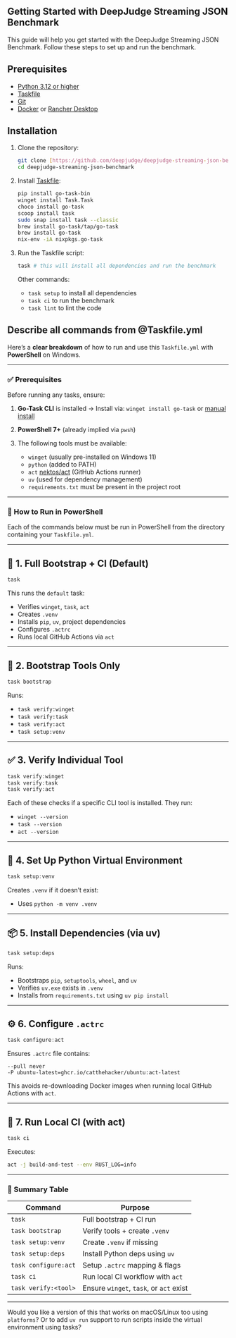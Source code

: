 ## Getting Started with DeepJudge Streaming JSON Benchmark

This guide will help you get started with the DeepJudge Streaming JSON Benchmark.
Follow these steps to set up and run the benchmark.

## Prerequisites

- [Python 3.12 or higher](https://www.python.org/)
- [Taskfile](https://taskfile.dev/getting-started/)
- [Git](https://git-scm.com/)
- [Docker](https://www.docker.com/) or [Rancher Desktop](https://rancherdesktop.com/)

## Installation

1. Clone the repository:
    ```bash
    git clone [https://github.com/deepjudge/deepjudge-streaming-json-benchmark.git](https://github.com/deepjudge/deepjudge-streaming-json-benchmark.git)
    cd deepjudge-streaming-json-benchmark
    ```

2. Install [Taskfile](https://taskfile.dev/getting-started/):
    ```bash
    pip install go-task-bin
   winget install Task.Task
   choco install go-task
   scoop install task
   sudo snap install task --classic
   brew install go-task/tap/go-task
   brew install go-task
   nix-env -iA nixpkgs.go-task
    ```

3. Run the Taskfile script:
    ```bash
    task # this will install all dependencies and run the benchmark
   ```
   Other commands:
    - `task setup` to install all dependencies
    - `task ci` to run the benchmark
    - `task lint` to lint the code

## Describe all commands from @Taskfile.yml

Here’s a **clear breakdown** of how to run and use this `Taskfile.yml` with **PowerShell** on Windows.

---

### ✅ Prerequisites

Before running any tasks, ensure:

1. **Go-Task CLI** is installed
   → Install via: `winget install go-task` or [manual install](https://taskfile.dev/installation/)

2. **PowerShell 7+** (already implied via `pwsh`)

3. The following tools must be available:

    * `winget` (usually pre-installed on Windows 11)
    * `python` (added to PATH)
    * `act` [nektos/act](https://github.com/nektos/act) (GitHub Actions runner)
    * `uv` (used for dependency management)
    * `requirements.txt` must be present in the project root

---

### 🚀 How to Run in PowerShell

Each of the commands below must be run in PowerShell from the directory containing your `Taskfile.yml`.

---

## 🧪 1. Full Bootstrap + CI (Default)

```powershell
task
```

This runs the `default` task:

* Verifies `winget`, `task`, `act`
* Creates `.venv`
* Installs `pip`, `uv`, project dependencies
* Configures `.actrc`
* Runs local GitHub Actions via `act`

---

## 🧰 2. Bootstrap Tools Only

```powershell
task bootstrap
```

Runs:

* `task verify:winget`
* `task verify:task`
* `task verify:act`
* `task setup:venv`

---

## ✅ 3. Verify Individual Tool

```powershell
task verify:winget
task verify:task
task verify:act
```

Each of these checks if a specific CLI tool is installed. They run:

* `winget --version`
* `task --version`
* `act --version`

---

## 🐍 4. Set Up Python Virtual Environment

```powershell
task setup:venv
```

Creates `.venv` if it doesn’t exist:

* Uses `python -m venv .venv`

---

## 📦 5. Install Dependencies (via uv)

```powershell
task setup:deps
```

Runs:

* Bootstraps `pip`, `setuptools`, `wheel`, and `uv`
* Verifies `uv.exe` exists in `.venv`
* Installs from `requirements.txt` using `uv pip install`

---

## ⚙️ 6. Configure `.actrc`

```powershell
task configure:act
```

Ensures `.actrc` file contains:

```
--pull never
-P ubuntu-latest=ghcr.io/catthehacker/ubuntu:act-latest
```

This avoids re-downloading Docker images when running local GitHub Actions with `act`.

---

## 🧪 7. Run Local CI (with act)

```powershell
task ci
```

Executes:

```bash
act -j build-and-test --env RUST_LOG=info
```

---

### 🔄 Summary Table

| Command              | Purpose                                 |
|----------------------|-----------------------------------------|
| `task`               | Full bootstrap + CI run                 |
| `task bootstrap`     | Verify tools + create `.venv`           |
| `task setup:venv`    | Create `.venv` if missing               |
| `task setup:deps`    | Install Python deps using `uv`          |
| `task configure:act` | Setup `.actrc` mapping & flags          |
| `task ci`            | Run local CI workflow with `act`        |
| `task verify:<tool>` | Ensure `winget`, `task`, or `act` exist |

---

Would you like a version of this that works on macOS/Linux too using `platforms`?
Or to add `uv run` support to run scripts inside the virtual environment using tasks?

